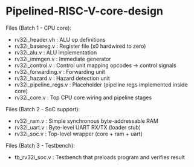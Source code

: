 # Pipelined-RISC-V-core-design

Files (Batch 1 - CPU core):
- rv32i_header.vh : ALU op definitions
- rv32i_basereg.v : Register file (x0 hardwired to zero)
- rv32i_alu.v : ALU implementation
- rv32i_immgen.v : Immediate generator
- rv32i_control.v : Control unit mapping opcodes -> control signals
- rv32i_forwarding.v : Forwarding unit
- rv32i_hazard.v : Hazard detection unit
- rv32i_pipeline_regs.v : Placeholder (pipeline regs implemented inside core)
- rv32i_core.v : Top CPU core wiring and pipeline stages


Files (Batch 2 - SoC support):
- rv32i_ram.v : Simple synchronous byte-addressable RAM
- rv32i_uart.v : Byte-level UART RX/TX (loader stub)
- rv32i_soc.v : Top-level wrapper (core + ram + uart)


Files (Batch 3 - Testbench):
- tb_rv32i_soc.v : Testbench that preloads program and verifies result
